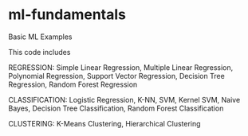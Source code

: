 # ml-fundamentals
Basic ML Examples

This code includes 

REGRESSION: Simple Linear Regression, Multiple Linear Regression, Polynomial Regression, Support Vector Regression, Decision Tree Regression, Random Forest Regression

CLASSIFICATION: Logistic Regression, K-NN, SVM, Kernel SVM, Naive Bayes, Decision Tree Classification, Random Forest Classification

CLUSTERING: K-Means Clustering, Hierarchical Clustering
